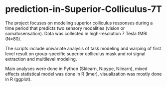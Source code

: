 # prediction-in-Superior-Colliculus-7T

The project focuses on modeling superior colliculus responses during a time period that predicts two sensory modalities (vision or somatosensation). Data was collected in high-resolution 7 Tesla fMRI (N=80).

The scripts include univariate analysis of task modeling and warping of first level result on group-specific superior colliculus mask and roi signal extraction and multilevel modeling.

Main analyses were done in Python (Sklearn, Nipype, Nilearn), mixed effects statistical model was done in R (lmer), visualization was mostly done in R (ggplot).
